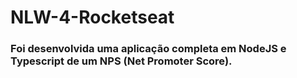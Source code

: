 # NLW-4-Rocketseat

### Foi desenvolvida uma aplicação completa em NodeJS e Typescript de um NPS (Net Promoter Score).
